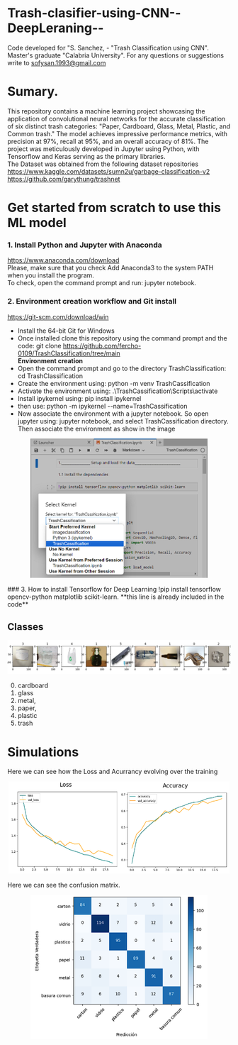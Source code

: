 # Trash-clasifier-using-CNN--DeepLeraning--

Code developed for "S. Sanchez, - "Trash Classification using CNN".
Master's graduate "Calabria University".
For any questions or suggestions write to sofysan.1993@gmail.com
# Sumary.
This repository contains a machine learning project showcasing the application of convolutional neural networks for the accurate classification of six distinct trash categories: "Paper, Cardboard, Glass, Metal, Plastic, and Common trash." The model achieves impressive performance metrics, with precision at 97%, recall at 95%, and an overall accuracy of 81%. The project was meticulously developed in Jupyter using Python, with Tensorflow and Keras serving as the primary libraries.  
The Dataset was obtained from the following dataset repositories  
https://www.kaggle.com/datasets/sumn2u/garbage-classification-v2  
https://github.com/garythung/trashnet

# Get started from scratch to use this ML model
### 1. Install Python and Jupyter with Anaconda  
https://www.anaconda.com/download  
Please, make sure that you check Add Anaconda3 to the system PATH when you install the program.  
To check, open the command prompt and run: jupyter notebook.  
### 2. Environment creation workflow and Git install
https://git-scm.com/download/win  
- Install the 64-bit Git for Windows
- Once installed clone this repository using the  command prompt and the code: git clone https://github.com/fercho-0109/TrashClassification/tree/main   
**Environment creation** 
- Open the command prompt and go to the directory TrashClassification: cd TrashClassification
- Create the environment using: python -m venv TrashCassification
- Activate the environment using: .\TrashCassification\Scripts\activate
- Install ipykernel using: pip install ipykernel
- then use: python -m ipykernel --name=TrashCassification
- Now associate the environment with a jupyter notebook. So open jupyter using: jupyter notebook, and select TrashCassification directory. Then associate the environment as show in the image
<p align="center">
  <img src="Images/jupyter.png" alt="Texto alternativo" width="400">
</p>
### 3. How to install Tensorflow for Deep Learning 
!pip install tensorflow opencv-python matplotlib scikit-learn. **this line is already included in the code** 

## Classes 
<p align="center">
  <img src="Images/clases.png" alt="Texto alternativo" width="800">
</p> 

0. cardboard 
1. glass
2. metal,
3. paper,
4. plastic
5. trash  
# Simulations 
Here we can see how the Loss and Acurrancy evolving over the training  
<p align="center">
  <img src="Images/training.png" alt="Texto alternativo" width="500">
</p> 
Here we can see the confusion matrix.  
<p align="center">
  <img src="Images/confusion .png" alt="Texto alternativo" width="400">
</p> 
